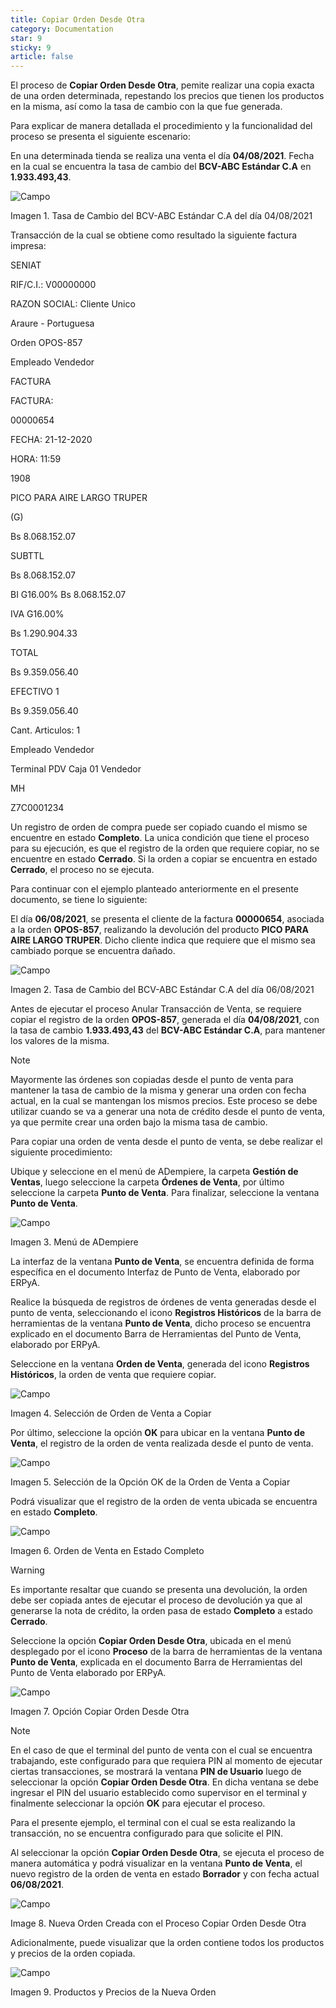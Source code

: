 ```yaml
---
title: Copiar Orden Desde Otra
category: Documentation
star: 9
sticky: 9
article: false
---
```


El proceso de **Copiar Orden Desde Otra**, pemite realizar una copia exacta de una orden determinada, repestando los precios que tienen los productos en la misma, así como la tasa de cambio con la que fue generada.

Para explicar de manera detallada el procedimiento y la funcionalidad del proceso se presenta el siguiente escenario:

En una determinada tienda se realiza una venta el día **04/08/2021**. Fecha en la cual se encuentra la tasa de cambio del **BCV-ABC Estándar C.A** en **1.933.493,43**.

![Campo](/assets/img/docs/pdv-management/gep-pdv-image135.png)

Imagen 1. Tasa de Cambio del BCV-ABC Estándar C.A del día 04/08/2021

Transacción de la cual se obtiene como resultado la siguiente factura impresa:

SENIAT

RIF/C.I.: V00000000

RAZON SOCIAL: Cliente Unico

Araure - Portuguesa

Orden OPOS-857

Empleado Vendedor

FACTURA

FACTURA:

00000654

FECHA: 21-12-2020

HORA: 11:59

1908

PICO PARA AIRE LARGO TRUPER

(G)

Bs 8.068.152.07

SUBTTL

Bs 8.068.152.07

BI G16.00% Bs 8.068.152.07

IVA G16.00%

Bs 1.290.904.33

TOTAL

Bs 9.359.056.40

EFECTIVO 1

Bs 9.359.056.40

Cant. Articulos: 1

Empleado Vendedor

Terminal PDV Caja 01 Vendedor

MH

Z7C0001234

Un registro de orden de compra puede ser copiado cuando el mismo se encuentre en estado **Completo**. La unica condición que tiene el proceso para su ejecución, es que el registro de la orden que requiere copiar, no se encuentre en estado **Cerrado**. Si la orden a copiar se encuentra en estado **Cerrado**, el proceso no se ejecuta.

Para continuar con el ejemplo planteado anteriormente en el presente documento, se tiene lo siguiente:

El día **06/08/2021**, se presenta el cliente de la factura **00000654**, asociada a la orden **OPOS-857**, realizando la devolución del producto **PICO PARA AIRE LARGO TRUPER**. Dicho cliente indica que requiere que el mismo sea cambiado porque se encuentra dañado.

![Campo](/assets/img/docs/pdv-management/gep-pdv-image136.png)

Imagen 2. Tasa de Cambio del BCV-ABC Estándar C.A del día 06/08/2021

Antes de ejecutar el proceso Anular Transacción de Venta, se requiere copiar el registro de la orden **OPOS-857**, generada el día **04/08/2021**, con la tasa de cambio **1.933.493,43** del **BCV-ABC Estándar C.A**, para mantener los valores de la misma.

Note

Mayormente las órdenes son copiadas desde el punto de venta para mantener la tasa de cambio de la misma y generar una orden con fecha actual, en la cual se mantengan los mismos precios. Este proceso se debe utilizar cuando se va a generar una nota de crédito desde el punto de venta, ya que permite crear una orden bajo la misma tasa de cambio.

Para copiar una orden de venta desde el punto de venta, se debe realizar el siguiente procedimiento:

Ubique y seleccione en el menú de ADempiere, la carpeta **Gestión de Ventas**, luego seleccione la carpeta **Órdenes de Venta**, por último seleccione la carpeta **Punto de Venta**. Para finalizar, seleccione la ventana **Punto de Venta**.

![Campo](/assets/img/docs/pdv-management/gep-pdv-image137.png)

Imagen 3. Menú de ADempiere

La interfaz de la ventana **Punto de Venta**, se encuentra definida de forma específica en el documento Interfaz de Punto de Venta, elaborado por ERPyA.

Realice la búsqueda de registros de órdenes de venta generadas desde el punto de venta, seleccionando el icono **Registros Históricos** de la barra de herramientas de la ventana **Punto de Venta**, dicho proceso se encuentra explicado en el documento Barra de Herramientas del Punto de Venta, elaborado por ERPyA.

Seleccione en la ventana **Orden de Venta**, generada del icono **Registros Históricos**, la orden de venta que requiere copiar.

![Campo](/assets/img/docs/pdv-management/gep-pdv-image138.png)

Imagen 4. Selección de Orden de Venta a Copiar

Por último, seleccione la opción **OK** para ubicar en la ventana **Punto de Venta**, el registro de la orden de venta realizada desde el punto de venta.

![Campo](/assets/img/docs/pdv-management/gep-pdv-image139.png)

Imagen 5. Selección de la Opción OK de la Orden de Venta a Copiar

Podrá visualizar que el registro de la orden de venta ubicada se encuentra en estado **Completo**.

![Campo](/assets/img/docs/pdv-management/gep-pdv-image140.png)

Imagen 6. Orden de Venta en Estado Completo

Warning

Es importante resaltar que cuando se presenta una devolución, la orden debe ser copiada antes de ejecutar el proceso de devolución ya que al generarse la nota de crédito, la orden pasa de estado **Completo** a estado **Cerrado**.

Seleccione la opción **Copiar Orden Desde Otra**, ubicada en el menú desplegado por el icono **Proceso** de la barra de herramientas de la ventana **Punto de Venta**, explicada en el documento Barra de Herramientas del Punto de Venta elaborado por ERPyA.

![Campo](/assets/img/docs/pdv-management/gep-pdv-image141.png)

Imagen 7. Opción Copiar Orden Desde Otra

Note

En el caso de que el terminal del punto de venta con el cual se encuentra trabajando, este configurado para que requiera PIN al momento de ejecutar ciertas transacciones, se mostrará la ventana **PIN de Usuario** luego de seleccionar la opción **Copiar Orden Desde Otra**. En dicha ventana se debe ingresar el PIN del usuario establecido como supervisor en el terminal y finalmente seleccionar la opción **OK** para ejecutar el proceso.

Para el presente ejemplo, el terminal con el cual se esta realizando la transacción, no se encuentra configurado para que solicite el PIN.

Al seleccionar la opción **Copiar Orden Desde Otra**, se ejecuta el proceso de manera automática y podrá visualizar en la ventana **Punto de Venta**, el nuevo registro de la orden de venta en estado **Borrador** y con fecha actual **06/08/2021**.

![Campo](/assets/img/docs/pdv-management/gep-pdv-image142.png)

Image 8. Nueva Orden Creada con el Proceso Copiar Orden Desde Otra

Adicionalmente, puede visualizar que la orden contiene todos los productos y precios de la orden copiada.

![Campo](/assets/img/docs/pdv-management/gep-pdv-image143.png)

Imagen 9. Productos y Precios de la Nueva Orden